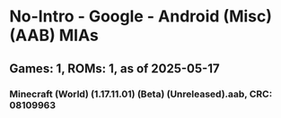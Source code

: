 # No-Intro - Google - Android (Misc) (AAB) MIAs
## Games: 1, ROMs: 1, as of 2025-05-17

### Minecraft (World) (1.17.11.01) (Beta) (Unreleased).aab, CRC: 08109963
